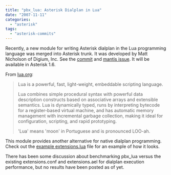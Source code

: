 ```yaml
---
title: "pbx_lua: Asterisk Dialplan in Lua"
date: "2007-11-11"
categories: 
  - "asterisk"
tags: 
  - "asterisk-commits"
---
```


Recently, a new module for writing Asterisk dialplan in the Lua programming language was merged into Asterisk trunk. It was developed by Matt Nicholson of Digium, Inc. See the [commit](http://svn.digium.com/view/asterisk?view=rev&revision=88250) and [mantis issue](http://bugs.digium.com/view.php?id=11140). It will be available in Asterisk 1.6.

From [lua.org](http://www.lua.org/about.html):

> Lua is a powerful, fast, light-weight, embeddable scripting language.
> 
> Lua combines simple procedural syntax with powerful data description constructs based on associative arrays and extensible semantics. Lua is dynamically typed, runs by interpreting bytecode for a register-based virtual machine, and has automatic memory management with incremental garbage collection, making it ideal for configuration, scripting, and rapid prototyping.
> 
> 'Lua' means 'moon' in Portuguese and is pronounced LOO-ah.

This module provides another alternative for native dialplan programming. Check out the [example extensions.lua](http://svn.digium.com/view/asterisk/trunk/configs/extensions.lua.sample?view=markup) file for an example of how it looks.

There has been some discussion about benchmarking pbx\_lua versus the existing extensions.conf and extensions.ael for dialplan execution performance, but no results have been posted as of yet.
